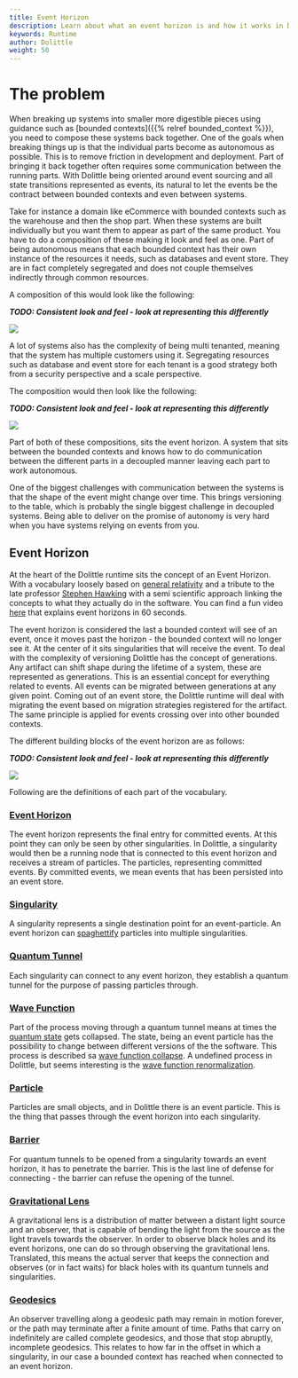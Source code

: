 ```yaml
---
title: Event Horizon
description: Learn about what an event horizon is and how it works in Dolittle
keywords: Runtime
author: Dolittle
weight: 50
---
```


# The problem

When breaking up systems into smaller more digestible pieces using guidance such as [bounded contexts]({{% relref bounded_context %}}),
you need to compose these systems back together. One of the goals when breaking things up is that the individual parts
become as autonomous as possible. This is to remove friction in development and deployment. Part of bringing it back together
often requires some communication between the running parts. With Dolittle being oriented around event sourcing and all state
transitions represented as events, its natural to let the events be the contract between bounded contexts and even between
systems.

Take for instance a domain like eCommerce with bounded contexts such as the warehouse and then the shop part.
When these systems are built individually but you want them to appear as part of the same product. You have to do a
composition of these making it look and feel as one. Part of being autonomous means that each bounded context has their own
instance of the resources it needs, such as databases and event store. They are in fact completely segregated and does not
couple themselves indirectly through common resources.

A composition of this would look like the following:

***TODO: Consistent look and feel - look at representing this differently***

![](./images/composition.png)

A lot of systems also has the complexity of being multi tenanted, meaning that the system has multiple customers using it.
Segregating resources such as database and event store for each tenant is a good strategy both from a security perspective
and a scale perspective.

The composition would then look like the following:

***TODO: Consistent look and feel - look at representing this differently***

![](./images/composition_multi_tenant.png)

Part of both of these compositions, sits the event horizon. A system that sits between the bounded contexts and knows how
to do communication between the different parts in a decoupled manner leaving each part to work autonomous.

One of the biggest challenges with communication between the systems is that the shape of the event might change over time.
This brings versioning to the table, which is probably the single biggest challenge in decoupled systems. Being able to deliver
on the promise of autonomy is very hard when you have systems relying on events from you.

## Event Horizon

At the heart of the Dolittle runtime sits the concept of an Event Horizon. With a vocabulary loosely based on [general relativity](https://en.wikipedia.org/wiki/General_relativity) and a tribute to the late professor [Stephen Hawking](https://en.wikipedia.org/wiki/Stephen_Hawkings) with a semi scientific approach linking the concepts to what they actually do in the software. You can find a fun video [here](https://www.youtube.com/watch?v=E8hzLM0JpYw) that explains event horizons in 60 seconds.

The event horizon is considered the last a bounded context will see of an event, once it moves past the horizon - the bounded context
will no longer see it. At the center of it sits singularities that will receive the event. To deal with the complexity of versioning
Dolittle has the concept of generations. Any artifact can shift shape during the lifetime of a system, these are represented as generations.
This is an essential concept for everything related to events. All events can be migrated between generations at any given point.
Coming out of an event store, the Dolittle runtime will deal with migrating the event based on migration strategies registered for the
artifact. The same principle is applied for events crossing over into other bounded contexts.

The different building blocks of the event horizon are as follows:

***TODO: Consistent look and feel - look at representing this differently***

![](./images/event_horizon.png)

Following are the definitions of each part of the vocabulary.

### [Event Horizon](https://en.wikipedia.org/wiki/Event_horizon)

The event horizon represents the final entry for committed events. At this point they can only be seen by other singularities.
In Dolittle, a singularity would then be a running node that is connected to this event horizon and receives a stream of particles.
The particles, representing committed events. By committed events, we mean events that has been persisted into an event store.

### [Singularity](https://en.wikipedia.org/wiki/Gravitational_singularity)

A singularity represents a single destination point for an event-particle. An event horizon can [spaghettify](https://en.wikipedia.org/wiki/Spaghettification) particles into multiple singularities.

### [Quantum Tunnel](https://en.wikipedia.org/wiki/Quantum_tunnelling)

Each singularity can connect to any event horizon, they establish a quantum tunnel for the purpose of passing particles through.

### [Wave Function](https://en.wikipedia.org/wiki/Wave_function)

Part of the process moving through a quantum tunnel means at times the [quantum state](https://en.wikipedia.org/wiki/Quantum_state) gets collapsed.
The state, being an event particle has the possibility to change between different versions of the the software.
This process is described sa [wave function collapse](https://en.wikipedia.org/wiki/Wave_function_collapse).
A undefined process in Dolittle, but seems interesting is the [wave function renormalization](https://en.wikipedia.org/wiki/Wave_function_renormalization).

### [Particle](https://en.wikipedia.org/wiki/Particle)

Particles are small objects, and in Dolittle there is an event particle. This is the thing that passes through the event
horizon into each singularity.

### [Barrier](https://en.wikipedia.org/wiki/Rectangular_potential_barrier)

For quantum tunnels to be opened from a singularity towards an event horizon, it has to penetrate the barrier.
This is the last line of defense for connecting - the barrier can refuse the opening of the tunnel.

### [Gravitational Lens](https://en.wikipedia.org/wiki/Gravitational_lens)

A gravitational lens is a distribution of matter between a distant light source and an observer, that is capable of bending the light from the source as the light travels towards the observer.
In order to observe black holes and its event horizons, one can do so through observing the gravitational lens.
Translated, this means the actual server that keeps the connection and observes (or in fact waits) for black holes with its quantum tunnels and singularities.

### [Geodesics](https://vrs.amsi.org.au/geodesic-incompleteness-spacetime/)

An observer travelling along a geodesic path may remain in motion forever, or the path may terminate after a finite amount of time. Paths that carry on indefinitely are called complete geodesics, and those that stop abruptly, incomplete geodesics.
This relates to how far in the offset in which a singularity, in our case a bounded context has reached when connected to an event horizon.
